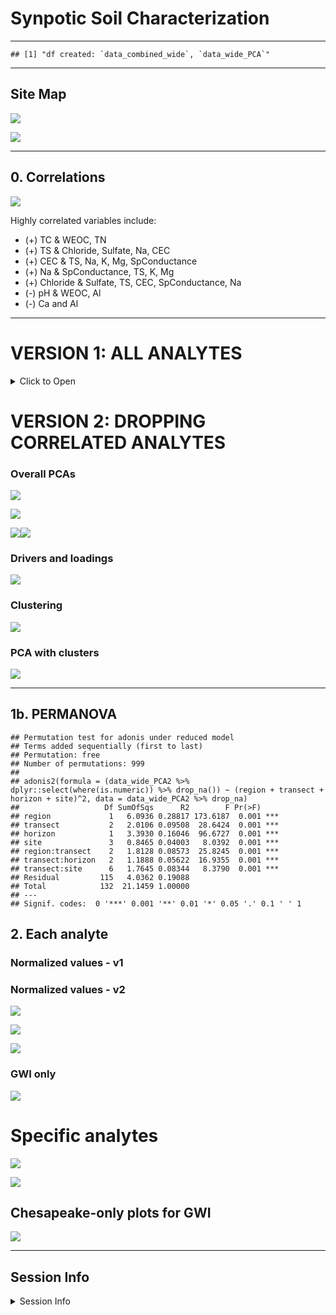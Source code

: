 Synpotic Soil Characterization
================

------------------------------------------------------------------------

    ## [1] "df created: `data_combined_wide`, `data_wide_PCA`"

------------------------------------------------------------------------

## Site Map

![](manuscript_figures_files/figure-gfm/map-1.png)<!-- -->

![](manuscript_figures_files/figure-gfm/map-poster-1.png)<!-- -->

------------------------------------------------------------------------

## 0. Correlations

![](manuscript_figures_files/figure-gfm/gg_corr-1.png)<!-- -->

Highly correlated variables include:

- (+) TC & WEOC, TN
- (+) TS & Chloride, Sulfate, Na, CEC
- (+) CEC & TS, Na, K, Mg, SpConductance
- (+) Na & SpConductance, TS, K, Mg
- (+) Chloride & Sulfate, TS, CEC, SpConductance, Na
- (-) pH & WEOC, Al
- (-) Ca and Al

------------------------------------------------------------------------

# VERSION 1: ALL ANALYTES

<details>
<summary>
Click to Open
</summary>

## 1. PCAs

------------------------------------------------------------------------

### Overall PCAs

![](manuscript_figures_files/figure-gfm/pca_gg-1.png)<!-- -->

![](manuscript_figures_files/figure-gfm/pca_gg_regions-1.png)<!-- -->

### Drivers and loadings

![](manuscript_figures_files/figure-gfm/pc_gg-1.png)<!-- -->

### Clustering

![](manuscript_figures_files/figure-gfm/cluster_gg-1.png)<!-- -->

### PCA with clusters

![](manuscript_figures_files/figure-gfm/cluster_pca-1.png)<!-- -->

------------------------------------------------------------------------

## 1b. PERMANOVA

    ## Permutation test for adonis under reduced model
    ## Terms added sequentially (first to last)
    ## Permutation: free
    ## Number of permutations: 999
    ## 
    ## adonis2(formula = (data_wide_PCA %>% dplyr::select(where(is.numeric)) %>% drop_na()) ~ (region + transect + horizon + site)^2, data = data_wide_PCA %>% drop_na)
    ##                   Df SumOfSqs      R2        F Pr(>F)    
    ## region             1   6.4742 0.31664 202.8724  0.001 ***
    ## transect           2   1.9274 0.09427  30.1983  0.001 ***
    ## horizon            1   3.2216 0.15756 100.9508  0.001 ***
    ## site               3   0.8066 0.03945   8.4249  0.001 ***
    ## region:transect    2   1.7024 0.08326  26.6726  0.001 ***
    ## transect:horizon   2   1.2432 0.06080  19.4786  0.001 ***
    ## transect:site      6   1.4648 0.07164   7.6498  0.001 ***
    ## Residual         113   3.6062 0.17637                    
    ## Total            130  20.4464 1.00000                    
    ## ---
    ## Signif. codes:  0 '***' 0.001 '**' 0.01 '*' 0.05 '.' 0.1 ' ' 1

## 2. Each analyte

### Normalized values - v1

![](manuscript_figures_files/figure-gfm/scaled_gg1-1.png)<!-- -->

### Normalized values - v2

![](manuscript_figures_files/figure-gfm/scaled_gg2-1.png)<!-- -->

![](manuscript_figures_files/figure-gfm/scaled_gg2_split-1.png)<!-- -->

### GWI only

![](manuscript_figures_files/figure-gfm/scaled_gg2_gwi-1.png)<!-- -->

</details>

# VERSION 2: DROPPING CORRELATED ANALYTES

### Overall PCAs

![](manuscript_figures_files/figure-gfm/v2-pca_gg-1.png)<!-- -->

![](manuscript_figures_files/figure-gfm/v2-pca_gg_regions-1.png)<!-- -->

![](manuscript_figures_files/figure-gfm/v2-pca_gg_regions-poster-1.png)<!-- -->![](manuscript_figures_files/figure-gfm/v2-pca_gg_regions-poster-2.png)<!-- -->

### Drivers and loadings

![](manuscript_figures_files/figure-gfm/v2-pc_gg-1.png)<!-- -->

### Clustering

![](manuscript_figures_files/figure-gfm/v2-cluster_gg-1.png)<!-- -->

### PCA with clusters

![](manuscript_figures_files/figure-gfm/v2-cluster_pca-1.png)<!-- -->

------------------------------------------------------------------------

## 1b. PERMANOVA

    ## Permutation test for adonis under reduced model
    ## Terms added sequentially (first to last)
    ## Permutation: free
    ## Number of permutations: 999
    ## 
    ## adonis2(formula = (data_wide_PCA2 %>% dplyr::select(where(is.numeric)) %>% drop_na()) ~ (region + transect + horizon + site)^2, data = data_wide_PCA2 %>% drop_na)
    ##                   Df SumOfSqs      R2        F Pr(>F)    
    ## region             1   6.0936 0.28817 173.6187  0.001 ***
    ## transect           2   2.0106 0.09508  28.6424  0.001 ***
    ## horizon            1   3.3930 0.16046  96.6727  0.001 ***
    ## site               3   0.8465 0.04003   8.0392  0.001 ***
    ## region:transect    2   1.8128 0.08573  25.8245  0.001 ***
    ## transect:horizon   2   1.1888 0.05622  16.9355  0.001 ***
    ## transect:site      6   1.7645 0.08344   8.3790  0.001 ***
    ## Residual         115   4.0362 0.19088                    
    ## Total            132  21.1459 1.00000                    
    ## ---
    ## Signif. codes:  0 '***' 0.001 '**' 0.01 '*' 0.05 '.' 0.1 ' ' 1

## 2. Each analyte

### Normalized values - v1

### Normalized values - v2

![](manuscript_figures_files/figure-gfm/v2-scaled_gg2-1.png)<!-- -->

![](manuscript_figures_files/figure-gfm/v2-scaled_gg2_split-1.png)<!-- -->

![](manuscript_figures_files/figure-gfm/v2-scaled_gg2_split-NEW-1.png)<!-- -->

### GWI only

![](manuscript_figures_files/figure-gfm/v2-scaled_gg2_gwi-1.png)<!-- -->

# Specific analytes

![](manuscript_figures_files/figure-gfm/analytesx-3-1.png)<!-- -->

![](manuscript_figures_files/figure-gfm/analytesx-4-1.png)<!-- -->

## Chesapeake-only plots for GWI

![](manuscript_figures_files/figure-gfm/analytes-gwi-1.png)<!-- -->

------------------------------------------------------------------------

## Session Info

<details>
<summary>
Session Info
</summary>

Date run: 2024-12-03

    ## R version 4.2.1 (2022-06-23)
    ## Platform: x86_64-apple-darwin17.0 (64-bit)
    ## Running under: macOS Big Sur ... 10.16
    ## 
    ## Matrix products: default
    ## BLAS:   /Library/Frameworks/R.framework/Versions/4.2/Resources/lib/libRblas.0.dylib
    ## LAPACK: /Library/Frameworks/R.framework/Versions/4.2/Resources/lib/libRlapack.dylib
    ## 
    ## locale:
    ## [1] en_US.UTF-8/en_US.UTF-8/en_US.UTF-8/C/en_US.UTF-8/en_US.UTF-8
    ## 
    ## attached base packages:
    ## [1] stats     graphics  grDevices utils     datasets  methods   base     
    ## 
    ## other attached packages:
    ##  [1] multcomp_1.4-25     TH.data_1.1-1       MASS_7.3-60        
    ##  [4] survival_3.3-1      mvtnorm_1.1-3       ggh4x_0.2.8.9000   
    ##  [7] vegan_2.6-4         lattice_0.20-45     permute_0.9-7      
    ## [10] ggConvexHull_0.1.0  factoextra_1.0.7    ggspatial_1.1.9    
    ## [13] sf_1.0-8            ggbiplot_0.55       googlesheets4_1.0.1
    ## [16] soilpalettes_0.1.0  PNWColors_0.1.0     magrittr_2.0.3     
    ## [19] lubridate_1.9.2     forcats_1.0.0       stringr_1.5.0      
    ## [22] dplyr_1.1.4         purrr_1.0.2         readr_2.1.4        
    ## [25] tidyr_1.3.1         tibble_3.2.1        ggplot2_3.5.1      
    ## [28] tidyverse_2.0.0    
    ## 
    ## loaded via a namespace (and not attached):
    ##  [1] googledrive_2.0.0  minqa_1.2.4        colorspace_2.0-3   ggsignif_0.6.4    
    ##  [5] ellipsis_0.3.2     class_7.3-20       fs_1.5.2           rstudioapi_0.16.0 
    ##  [9] proxy_0.4-27       ggpubr_0.6.0       farver_2.1.1       ggrepel_0.9.3     
    ## [13] fansi_1.0.3        codetools_0.2-18   splines_4.2.1      knitr_1.42        
    ## [17] nloptr_2.0.3       broom_1.0.6        cluster_2.1.3      targets_0.14.0    
    ## [21] compiler_4.2.1     backports_1.4.1    ggcorrplot_0.1.4   Matrix_1.5-1      
    ## [25] fastmap_1.1.0      gargle_1.2.0       cli_3.6.3          s2_1.1.0          
    ## [29] htmltools_0.5.7    tools_4.2.1        igraph_1.5.1       gtable_0.3.0      
    ## [33] glue_1.6.2         reshape2_1.4.4     wk_0.6.0           Rcpp_1.0.11       
    ## [37] carData_3.0-5      cellranger_1.1.0   vctrs_0.6.5        nlme_3.1-160      
    ## [41] xfun_0.42          ps_1.7.1           lme4_1.1-31        timechange_0.2.0  
    ## [45] lifecycle_1.0.3    rstatix_0.7.2      zoo_1.8-11         scales_1.3.0      
    ## [49] hms_1.1.2          parallel_4.2.1     sandwich_3.0-2     yaml_2.3.5        
    ## [53] stringi_1.7.8      highr_0.9          e1071_1.7-11       boot_1.3-28       
    ## [57] rlang_1.1.4.9000   pkgconfig_2.0.3    evaluate_0.16      labeling_0.4.2    
    ## [61] cowplot_1.1.1      processx_3.7.0     tidyselect_1.2.0   plyr_1.8.7        
    ## [65] R6_2.5.1           generics_0.1.3     base64url_1.4      DBI_1.1.3         
    ## [69] pillar_1.9.0       withr_2.5.0        mgcv_1.8-40        units_0.8-0       
    ## [73] abind_1.4-5        car_3.1-0          KernSmooth_2.23-20 utf8_1.2.2        
    ## [77] tzdb_0.4.0         rmarkdown_2.21     grid_4.2.1         data.table_1.14.4 
    ## [81] callr_3.7.2        digest_0.6.29      classInt_0.4-7     munsell_0.5.0

</details>
